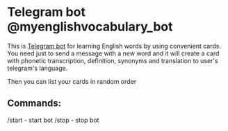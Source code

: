 Telegram bot @myenglishvocabulary_bot
=====================================

This is [Telegram bot](https://t.me/myenglishvocabulary_bot) for learning English words by using convenient cards.
You need just to send a message with a new word and it will create a card
with phonetic transcription, definition, synonyms and translation to user's telegram's language.

Then you can list your cards in random order 

Commands:
---------
/start - start bot
/stop - stop bot
